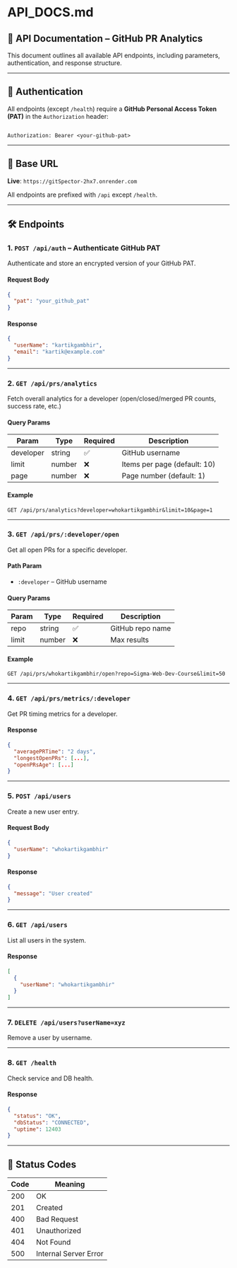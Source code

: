 # API_DOCS.md

## 📘 API Documentation – GitHub PR Analytics

This document outlines all available API endpoints, including parameters, authentication, and response structure.

---

## 🔐 Authentication

All endpoints (except `/health`) require a **GitHub Personal Access Token (PAT)** in the `Authorization` header:

```

Authorization: Bearer <your-github-pat>

````

---

## 📍 Base URL

**Live**: `https://gitSpector-2hx7.onrender.com`

All endpoints are prefixed with `/api` except `/health`.

---

## 🛠️ Endpoints

### 1. `POST /api/auth` – Authenticate GitHub PAT

Authenticate and store an encrypted version of your GitHub PAT.

#### Request Body

```json
{
  "pat": "your_github_pat"
}
````

#### Response

```json
{
  "userName": "kartikgambhir",
  "email": "kartik@example.com"
}
```

---

### 2. `GET /api/prs/analytics`

Fetch overall analytics for a developer (open/closed/merged PR counts, success rate, etc.)

#### Query Params

| Param     | Type   | Required | Description                  |
| --------- | ------ | -------- | ---------------------------- |
| developer | string | ✅        | GitHub username              |
| limit     | number | ❌        | Items per page (default: 10) |
| page      | number | ❌        | Page number (default: 1)     |

#### Example

```http
GET /api/prs/analytics?developer=whokartikgambhir&limit=10&page=1
```

---

### 3. `GET /api/prs/:developer/open`

Get all open PRs for a specific developer.

#### Path Param

* `:developer` – GitHub username

#### Query Params

| Param | Type   | Required | Description      |
| ----- | ------ | -------- | ---------------- |
| repo  | string | ✅        | GitHub repo name |
| limit | number | ❌        | Max results      |

#### Example

```http
GET /api/prs/whokartikgambhir/open?repo=Sigma-Web-Dev-Course&limit=50
```

---

### 4. `GET /api/prs/metrics/:developer`

Get PR timing metrics for a developer.

#### Response

```json
{
  "averagePRTime": "2 days",
  "longestOpenPRs": [...],
  "openPRsAge": [...]
}
```

---

### 5. `POST /api/users`

Create a new user entry.

#### Request Body

```json
{
  "userName": "whokartikgambhir"
}
```

#### Response

```json
{
  "message": "User created"
}
```

---

### 6. `GET /api/users`

List all users in the system.

#### Response

```json
[
  {
    "userName": "whokartikgambhir"
  }
]
```

---

### 7. `DELETE /api/users?userName=xyz`

Remove a user by username.

---

### 8. `GET /health`

Check service and DB health.

#### Response

```json
{
  "status": "OK",
  "dbStatus": "CONNECTED",
  "uptime": 12403
}
```

---

## 🚦 Status Codes

| Code | Meaning               |
| ---- | --------------------- |
| 200  | OK                    |
| 201  | Created               |
| 400  | Bad Request           |
| 401  | Unauthorized          |
| 404  | Not Found             |
| 500  | Internal Server Error |
